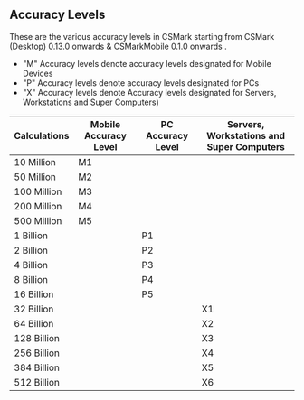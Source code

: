 ## Accuracy Levels

These are the various accuracy levels in CSMark starting from CSMark (Desktop) 0.13.0 onwards & CSMarkMobile 0.1.0 onwards .

* "M" Accuracy levels denote accuracy levels designated for Mobile Devices
* "P" Accuracy levels denote accuracy levels designated for PCs
* "X" Accuracy levels denote Accuracy levels designated for Servers, Workstations and Super Computers)

| Calculations | Mobile Accuracy Level | PC Accuracy Level | Servers, Workstations and Super Computers  |
|--------------|-----------------------|-------------------|---|
| 10 Million   |M1                      |                |     |
| 50 Million | M2                      |                   |   |   
| 100 Million  | M3                    |                   |   |   
| 200 Million  | M4                    |                   |   |   
| 500 Million  | M5                    |                   |   |   
| 1 Billion    |                        | P1                |   |   
| 2 Billion    |                        | P2                |   |   
| 4 Billion    |                         | P3                |   |   
| 8 Billion    |                       | P4                |   |   
| 16 Billion   |                       | P5                |   |   
| 32 Billion   |                       |                     | X1  |   
| 64 Billion   |                       |                   |  X2 |   
| 128 Billion   |                       |                   |  X3 |   
| 256 Billion   |                       |                   | X4  |   
| 384 Billion   |                       |                   | X5  |   
| 512 Billion   |                       |                   | X6  |   
